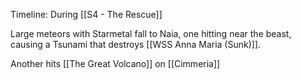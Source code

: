 Timeline:  During [[S4 - The Rescue]]

Large meteors with Starmetal fall to Naia, one hitting near the beast, causing a Tsunami that destroys [[WSS Anna Maria (Sunk)]].

Another hits [[The Great Volcano]] on [[Cimmeria]]
